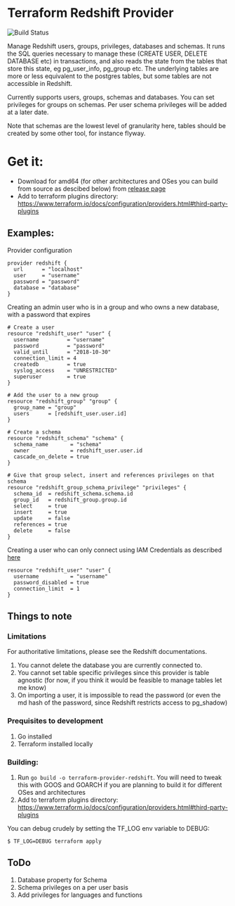 # Terraform Redshift Provider
![Build Status](https://github.com/yurymkomarov/terraform-provider-redshift/workflows/Go/badge.svg?branch=master)

Manage Redshift users, groups, privileges, databases and schemas. It runs the SQL queries necessary to manage these (CREATE USER, DELETE DATABASE etc)
in transactions, and also reads the state from the tables that store this state, eg pg_user_info, pg_group etc. The underlying tables are more or less equivalent to the postgres tables, 
but some tables are not accessible in Redshift. 

Currently supports users, groups, schemas and databases. You can set privileges for groups on schemas. Per user schema privileges will be added at a later date. 

Note that schemas are the lowest level of granularity here, tables should be created by some other tool, for instance flyway. 

# Get it:
- Download for amd64 (for other architectures and OSes you can build from source as descibed below) from [release page](https://github.com/yurymkomarov/terraform-provider-redshift/releases)
- Add to terraform plugins directory: https://www.terraform.io/docs/configuration/providers.html#third-party-plugins

## Examples: 

Provider configuration
```
provider redshift {
  url      = "localhost"
  user     = "username"
  password = "password"
  database = "database"
}
```

Creating an admin user who is in a group and who owns a new database, with a password that expires
```
# Create a user
resource "redshift_user" "user" {
  username         = "username"
  password         = "password"
  valid_until      = "2018-10-30"
  connection_limit = 4
  createdb         = true
  syslog_access    = "UNRESTRICTED"
  superuser        = true
}

# Add the user to a new group
resource "redshift_group" "group" {
  group_name = "group"
  users      = [redshift_user.user.id]
}

# Create a schema
resource "redshift_schema" "schema" {
  schema_name       = "schema"
  owner             = redshift_user.user.id
  cascade_on_delete = true
}

# Give that group select, insert and references privileges on that schema
resource "redshift_group_schema_privilege" "privileges" {
  schema_id  = redshift_schema.schema.id
  group_id   = redshift_group.group.id
  select     = true
  insert     = true
  update     = false
  references = true
  delete     = false
}
```

Creating a user who can only connect using IAM Credentials as described [here](https://docs.aws.amazon.com/redshift/latest/mgmt/generating-user-credentials.html)

```
resource "redshift_user" "user" {
  username          = "username"
  password_disabled = true
  connection_limit  = 1
}
```

## Things to note
### Limitations
For authoritative limitations, please see the Redshift documentations. 
1) You cannot delete the database you are currently connected to. 
2) You cannot set table specific privileges since this provider is table agnostic (for now, if you think it would be feasible to manage tables let me know)
3) On importing a user, it is impossible to read the password (or even the md hash of the password, since Redshift restricts access to pg_shadow)

### Prequisites to development
1. Go installed
2. Terraform installed locally

### Building: 
1. Run `go build -o terraform-provider-redshift`. You will need to tweak this with GOOS and GOARCH if you are planning to build it for different OSes and architectures
2. Add to terraform plugins directory: https://www.terraform.io/docs/configuration/providers.html#third-party-plugins

You can debug crudely by setting the TF_LOG env variable to DEBUG:
```
$ TF_LOG=DEBUG terraform apply
```

## ToDo
1. Database property for Schema
2. Schema privileges on a per user basis
3. Add privileges for languages and functions
